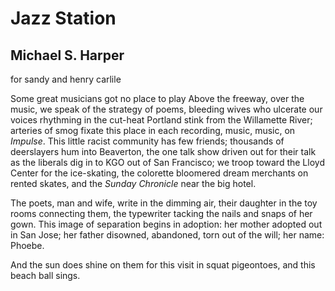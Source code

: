 # Jazz Station
## Michael S. Harper
for sandy and henry carlile

Some great musicians got no place to play
Above the freeway, over the music,
we speak of the strategy of poems,
bleeding wives who ulcerate
our voices rhythming in the cut-heat
Portland stink from the Willamette River;
arteries of smog fixate this place
in each recording, music, music, on _Impulse_.
This little racist community has few friends;
thousands of deerslayers hum into Beaverton,
the one talk show driven out for their talk
as the liberals dig in to KGO out of San Francisco;
we troop toward the Lloyd Center for the ice-skating,
the colorette bloomered dream merchants on rented skates,
and the _Sunday Chronicle_ near the big hotel.

The poets, man and wife, write in the dimming air,
their daughter in the toy rooms connecting them,
the typewriter tacking the nails and snaps of her gown.
This image of separation begins in adoption:
her mother adopted out in San Jose; her father
disowned, abandoned, torn out of the will; her name: Phoebe.

And the sun does shine on them for this visit
in squat pigeontoes, and this beach ball sings.